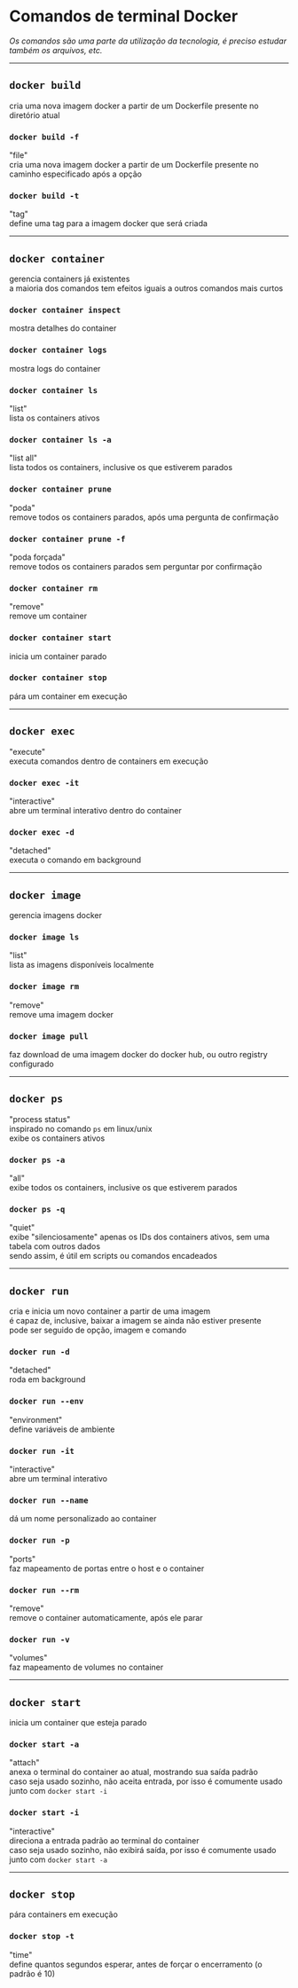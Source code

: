 # Comandos de terminal Docker

_Os comandos são uma parte da utilização da tecnologia, é preciso estudar também os arquivos, etc._

---

## `docker build`
cria uma nova imagem docker a partir de um Dockerfile presente no diretório atual

### `docker build -f`
"file"  
cria uma nova imagem docker a partir de um Dockerfile presente no caminho especificado após a opção

### `docker build -t`
"tag"    
define uma tag para a imagem docker que será criada

---

## `docker container`
gerencia containers já existentes   
a maioria dos comandos tem efeitos iguais a outros comandos mais curtos

### `docker container inspect`
mostra detalhes do container

### `docker container logs`
mostra logs do container

### `docker container ls`
"list"  
lista os containers ativos

### `docker container ls -a`
"list all"  
lista todos os containers, inclusive os que estiverem parados

### `docker container prune`
"poda"    
remove todos os containers parados, após uma pergunta de confirmação

### `docker container prune -f`
"poda forçada"  
remove todos os containers parados sem perguntar por confirmação

### `docker container rm`
"remove"  
remove um container

### `docker container start`
inicia um container parado

### `docker container stop`
pára um container em execução

---

## `docker exec`
"execute"    
executa comandos dentro de containers em execução

### `docker exec -it`
"interactive"   
abre um terminal interativo dentro do container

### `docker exec -d`
"detached"   
executa o comando em background

---

## `docker image`
gerencia imagens docker

### `docker image ls`
"list"  
lista as imagens disponíveis localmente

### `docker image rm`
"remove"  
remove uma imagem docker

### `docker image pull`
faz download de uma imagem docker do docker hub, ou outro registry configurado

---

## `docker ps`
"process status"    
inspirado no comando `ps` em linux/unix     
exibe os containers ativos

### `docker ps -a`
"all"   
exibe todos os containers, inclusive os que estiverem parados

### `docker ps -q`
"quiet"     
exibe "silenciosamente" apenas os IDs dos containers ativos, sem uma tabela com outros dados   
sendo assim, é útil em scripts ou comandos encadeados

---

## `docker run`
cria e inicia um novo container a partir de uma imagem  
é capaz de, inclusive, baixar a imagem se ainda não estiver presente    
pode ser seguido de opção, imagem e comando     

### `docker run -d`
"detached"  
roda em background

### `docker run --env`
"environment"   
define variáveis de ambiente

### `docker run -it`
"interactive"   
abre um terminal interativo

### `docker run --name`
dá um nome personalizado ao container

### `docker run -p`
"ports"     
faz mapeamento de portas entre o host e o container

### `docker run --rm`
"remove"    
remove o container automaticamente, após ele parar

### `docker run -v`
"volumes"   
faz mapeamento de volumes no container

---

## `docker start`
inicia um container que esteja parado

### `docker start -a`
"attach"    
anexa o terminal do container ao atual, mostrando sua saída padrão  
caso seja usado sozinho, não aceita entrada, por isso é comumente usado junto com `docker start -i`

### `docker start -i`
"interactive"   
direciona a entrada padrão ao terminal do container     
caso seja usado sozinho, não exibirá saída, por isso é comumente usado junto com `docker start -a`

---

## `docker stop`
pára containers em execução

### `docker stop -t`
"time"  
define quantos segundos esperar, antes de forçar o encerramento (o padrão é 10)